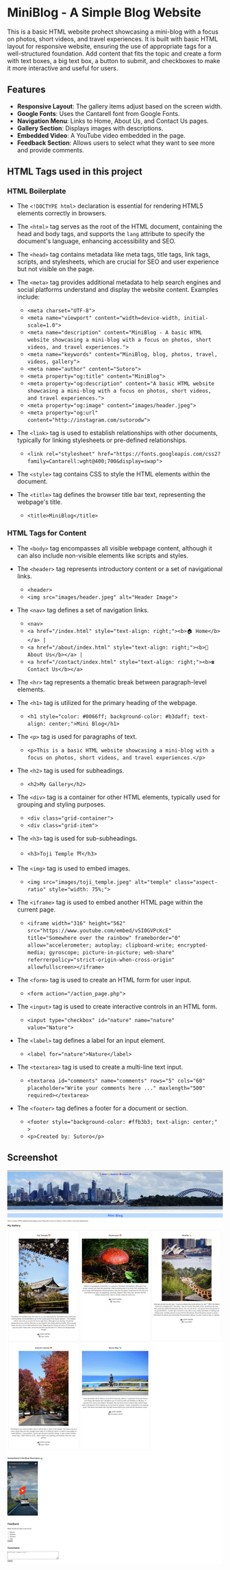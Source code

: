 # MiniBlog - A Simple Blog Website
This is a basic HTML website prohect showcasing a mini-blog with a focus on photos, short videos, and travel experiences. It is built with basic HTML layout for responsive website, ensuring the use of appropriate tags for a well-structured foundation. Add content that fits the topic and create a form with text boxes, a big text box, a button to submit, and checkboxes to make it more interactive and useful for users.


## Features

- **Responsive Layout**: The gallery items adjust based on the screen width.
- **Google Fonts**: Uses the Cantarell font from Google Fonts.
- **Navigation Menu**: Links to Home, About Us, and Contact Us pages.
- **Gallery Section**: Displays images with descriptions.
- **Embedded Video**: A YouTube video embedded in the page.
- **Feedback Section**: Allows users to select what they want to see more and provide comments.


## HTML Tags used in this project

### HTML Boilerplate

- The `<!DOCTYPE html>` declaration is essential for rendering HTML5 elements correctly in browsers.
  
- The `<html>` tag serves as the root of the HTML document, containing the head and body tags, and supports the `lang` attribute to specify the document's language, enhancing accessibility and SEO.

- The `<head>` tag contains metadata like meta tags, title tags, link tags, scripts, and stylesheets, which are crucial for SEO and user experience but not visible on the page.

- The `<meta>` tag provides additional metadata to help search engines and social platforms understand and display the website content. Examples include:
  - `<meta charset="UTF-8">`
  - `<meta name="viewport" content="width=device-width, initial-scale=1.0">`
  - `<meta name="description" content="MiniBlog - A basic HTML website showcasing a mini-blog with a focus on photos, short videos, and travel experiences.">`
  - `<meta name="keywords" content="MiniBlog, blog, photos, travel, videos, gallery">`
  - `<meta name="author" content="Sutoro">`
  - `<meta property="og:title" content="MiniBlog">`
  - `<meta property="og:description" content="A basic HTML website showcasing a mini-blog with a focus on photos, short videos, and travel experiences.">`
  - `<meta property="og:image" content="images/header.jpeg">`
  - `<meta property="og:url" content="http://instagram.com/sutorodw">`

- The `<link>` tag is used to establish relationships with other documents, typically for linking stylesheets or pre-defined relationships.
  - `<link rel="stylesheet" href="https://fonts.googleapis.com/css2?family=Cantarell:wght@400;700&display=swap">`

- The `<style>` tag contains CSS to style the HTML elements within the document.

- The `<title>` tag defines the browser title bar text, representing the webpage's title.
  - `<title>MiniBlog</title>`

### HTML Tags for Content

- The `<body>` tag encompasses all visible webpage content, although it can also include non-visible elements like scripts and styles.

- The `<header>` tag represents introductory content or a set of navigational links.
  - `<header>`
  - `<img src="images/header.jpeg" alt="Header Image">`

- The `<nav>` tag defines a set of navigation links.
  - `<nav>`
  - `<a href="/index.html" style="text-align: right;"><b>🏠 Home</b></a> |`
  - `<a href="/about/index.html" style="text-align: right;"><b>📒 About Us</b></a> |`
  - `<a href="/contact/index.html" style="text-align: right;"><b>☎️ Contact Us</b></a>`

- The `<hr>` tag represents a thematic break between paragraph-level elements.

- The `<h1>` tag is utilized for the primary heading of the webpage.
  - `<h1 style="color: #0066ff; background-color: #b3daff; text-align: center;">Mini Blog</h1>`

- The `<p>` tag is used for paragraphs of text.
  - `<p>This is a basic HTML website showcasing a mini-blog with a focus on photos, short videos, and travel experiences.</p>`

- The `<h2>` tag is used for subheadings.
  - `<h2>My Gallery</h2>`

- The `<div>` tag is a container for other HTML elements, typically used for grouping and styling purposes.
  - `<div class="grid-container">`
  - `<div class="grid-item">`

- The `<h3>` tag is used for sub-subheadings.
  - `<h3>Toji Temple ⛩️</h3>`

- The `<img>` tag is used to embed images.
  - `<img src="images/toji_temple.jpeg" alt="temple" class="aspect-ratio" style="width: 75%;">`

- The `<iframe>` tag is used to embed another HTML page within the current page.
  - `<iframe width="316" height="562" src="https://www.youtube.com/embed/vSI0GVPcKcE" title="Somewhere over the rainbow" frameborder="0" allow="accelerometer; autoplay; clipboard-write; encrypted-media; gyroscope; picture-in-picture; web-share" referrerpolicy="strict-origin-when-cross-origin" allowfullscreen></iframe>`

- The `<form>` tag is used to create an HTML form for user input.
  - `<form action="/action_page.php">`

- The `<input>` tag is used to create interactive controls in an HTML form.
  - `<input type="checkbox" id="nature" name="nature" value="Nature">`

- The `<label>` tag defines a label for an input element.
  - `<label for="nature">Nature</label>`

- The `<textarea>` tag is used to create a multi-line text input.
  - `<textarea id="comments" name="comments" rows="5" cols="60" placeholder="Write your comments here ..." maxlength="500" required></textarea>`

- The `<footer>` tag defines a footer for a document or section.
  - `<footer style="background-color: #ffb3b3; text-align: center;" >`
  - `<p>Created by: Sutoro</p>`


## Screenshot
![Screenshot of the website](images/screenshot.png)